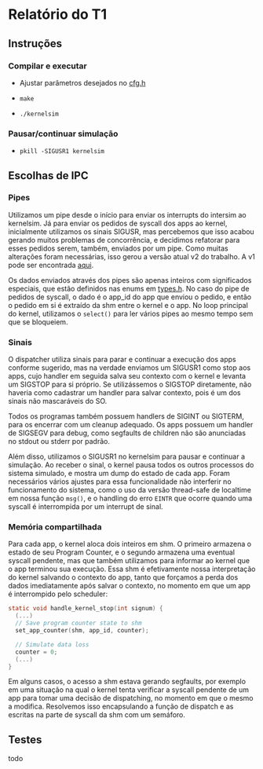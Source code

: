 # Relatório do T1

## Instruções

### Compilar e executar

- Ajustar parâmetros desejados no [cfg.h](cfg.h)

- `make`

- `./kernelsim`

### Pausar/continuar simulação

- `pkill -SIGUSR1 kernelsim`

## Escolhas de IPC

### Pipes

Utilizamos um pipe desde o início para enviar os interrupts do intersim ao kernelsim. Já para enviar os pedidos de syscall dos apps ao kernel, inicialmente utilizamos os sinais SIGUSR, mas percebemos que isso acabou gerando muitos problemas de concorrência, e decidimos refatorar para esses pedidos serem, também, enviados por um pipe. Como muitas alterações foram necessárias, isso gerou a versão atual v2 do trabalho. A v1 pode ser encontrada [aqui](https://github.com/bathwaterpizza/t1_inf1316).

Os dados enviados através dos pipes são apenas inteiros com significados especiais, que estão definidos nas enums em [types.h](types.h). No caso do pipe de pedidos de syscall, o dado é o app_id do app que enviou o pedido, e então o pedido em si é extraído da shm entre o kernel e o app. No loop principal do kernel, utilizamos o `select()` para ler vários pipes ao mesmo tempo sem que se bloqueiem.

### Sinais

O dispatcher utiliza sinais para parar e continuar a execução dos apps conforme sugerido, mas na verdade enviamos um SIGUSR1 como stop aos apps, cujo handler em seguida salva seu contexto com o kernel e levanta um SIGSTOP para si próprio. Se utilizássemos o SIGSTOP diretamente, não haveria como cadastrar um handler para salvar contexto, pois é um dos sinais não mascaráveis do SO.

Todos os programas também possuem handlers de SIGINT ou SIGTERM, para os encerrar com um cleanup adequado. Os apps possuem um handler de SIGSEGV para debug, como segfaults de children não são anunciadas no stdout ou stderr por padrão.

Além disso, utilizamos o SIGUSR1 no kernelsim para pausar e continuar a simulação. Ao receber o sinal, o kernel pausa todos os outros processos do sistema simulado, e mostra um dump do estado de cada app. Foram necessários vários ajustes para essa funcionalidade não interferir no funcionamento do sistema, como o uso da versão thread-safe de localtime em nossa função `msg()`, e o handling do erro `EINTR` que ocorre quando uma syscall é interrompida por um interrupt de sinal.

### Memória compartilhada

Para cada app, o kernel aloca dois inteiros em shm. O primeiro armazena o estado de seu Program Counter, e o segundo armazena uma eventual syscall pendente, mas que também utilizamos para informar ao kernel que o app terminou sua execução. Essa shm é efetivamente nossa interpretação do kernel salvando o contexto do app, tanto que forçamos a perda dos dados imediatamente após salvar o contexto, no momento em que um app é interrompido pelo scheduler:

```C
static void handle_kernel_stop(int signum) {
  (...)
  // Save program counter state to shm
  set_app_counter(shm, app_id, counter);

  // Simulate data loss
  counter = 0;
  (...)
}
```

Em alguns casos, o acesso a shm estava gerando segfaults, por exemplo em uma situação na qual o kernel tenta verificar a syscall pendente de um app para tomar uma decisão de dispatching, no momento em que o mesmo a modifica. Resolvemos isso encapsulando a função de dispatch e as escritas na parte de syscall da shm com um semáforo.

## Testes

todo

